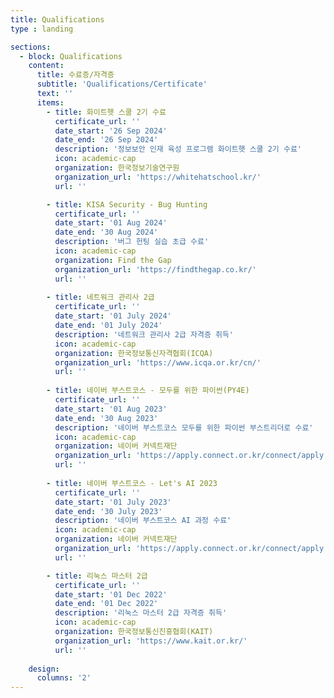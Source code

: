 ```yaml
---
title: Qualifications
type : landing

sections:
  - block: Qualifications
    content:
      title: 수료증/자격증
      subtitle: 'Qualifications/Certificate'
      text: ''
      items:
        - title: 화이트햇 스쿨 2기 수료
          certificate_url: ''
          date_start: '26 Sep 2024'
          date_end: '26 Sep 2024'
          description: '정보보안 인재 육성 프로그램 화이트햇 스쿨 2기 수료'
          icon: academic-cap
          organization: 한국정보기술연구원
          organization_url: 'https://whitehatschool.kr/'
          url: ''

        - title: KISA Security - Bug Hunting
          certificate_url: ''
          date_start: '01 Aug 2024'
          date_end: '30 Aug 2024'
          description: '버그 헌팅 실습 초급 수료'
          icon: academic-cap
          organization: Find the Gap
          organization_url: 'https://findthegap.co.kr/'
          url: ''
        
        - title: 네트워크 관리사 2급
          certificate_url: ''
          date_start: '01 July 2024'
          date_end: '01 July 2024'
          description: '네트워크 관리사 2급 자격증 취득'
          icon: academic-cap
          organization: 한국정보통신자격협회(ICQA)
          organization_url: 'https://www.icqa.or.kr/cn/'
          url: ''
        
        - title: 네이버 부스트코스 - 모두를 위한 파이썬(PY4E)
          certificate_url: ''
          date_start: '01 Aug 2023'
          date_end: '30 Aug 2023'
          description: '네이버 부스트코스 모두를 위한 파이썬 부스트리더로 수료'
          icon: academic-cap
          organization: 네이버 커넥트재단
          organization_url: 'https://apply.connect.or.kr/connect/apply'
          url: ''
        
        - title: 네이버 부스트코스 - Let's AI 2023
          certificate_url: ''
          date_start: '01 July 2023'
          date_end: '30 July 2023'
          description: '네이버 부스트코스 AI 과정 수료'
          icon: academic-cap
          organization: 네이버 커넥트재단
          organization_url: 'https://apply.connect.or.kr/connect/apply'
          url: ''

        - title: 리눅스 마스터 2급
          certificate_url: ''
          date_start: '01 Dec 2022'
          date_end: '01 Dec 2022'
          description: '리눅스 마스터 2급 자격증 취득'
          icon: academic-cap
          organization: 한국정보통신진흥협회(KAIT)
          organization_url: 'https://www.kait.or.kr/'
          url: ''
      
    design:
      columns: '2'
---
```


